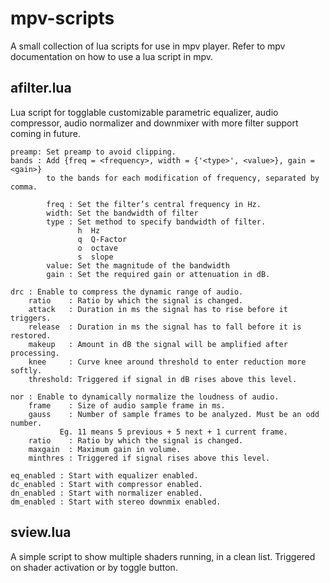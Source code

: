 # mpv-scripts
A small collection of lua scripts for use in mpv player. Refer to mpv documentation on how to use a lua script in mpv.

## afilter.lua
Lua script for togglable customizable parametric equalizer, audio compressor, audio normalizer and downmixer with more filter support coming in future.
```
preamp: Set preamp to avoid clipping.
bands : Add {freq = <frequency>, width = {'<type>', <value>}, gain = <gain>}
        to the bands for each modification of frequency, separated by comma.
	   
        freq : Set the filter’s central frequency in Hz.
        width: Set the bandwidth of filter
        type : Set method to specify bandwidth of filter.
               h  Hz
               q  Q-Factor 
               o  octave 
               s  slope
        value: Set the magnitude of the bandwidth
        gain : Set the required gain or attenuation in dB.

drc : Enable to compress the dynamic range of audio.
	ratio    : Ratio by which the signal is changed.
	attack   : Duration in ms the signal has to rise before it triggers.
	release  : Duration in ms the signal has to fall before it is restored.
	makeup   : Amount in dB the signal will be amplified after processing.
	knee     : Curve knee around threshold to enter reduction more softly. 
	threshold: Triggered if signal in dB rises above this level.
	 
nor : Enable to dynamically normalize the loudness of audio.
	frame    : Size of audio sample frame in ms.
	gauss    : Number of sample frames to be analyzed. Must be an odd number.
		   Eg. 11 means 5 previous + 5 next + 1 current frame.
	ratio    : Ratio by which the signal is changed.
	maxgain  : Maximum gain in volume.
	minthres : Triggered if signal rises above this level.
	 
eq_enabled : Start with equalizer enabled.
dc_enabled : Start with compressor enabled.
dn_enabled : Start with normalizer enabled.
dm_enabled : Start with stereo downmix enabled.
```

## sview.lua
A simple script to show multiple shaders running, in a clean list. Triggered on shader activation or by toggle button.
